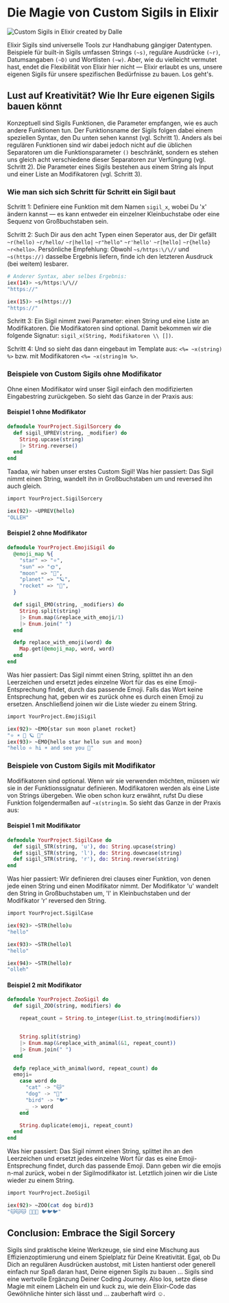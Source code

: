 # Die Magie von Custom Sigils in Elixir

![Custom Sigils in Elixir created by Dalle](<images/DALL·E 2024-01-09 08.12.02 - A mystical and enchanting image representing 'Sigil Sorcery_ Custom Sigils in Elixir and Phoenix', without a star in the background and emphasizing pu 2.png>)

Elixir Sigils sind universelle Tools zur Handhabung gängiger Datentypen. Beispiele für built-in Sigils umfassen Strings `(~s)`, reguläre Ausdrücke `(~r)`, Datumsangaben `(~D)` und Wortlisten `(~w)`. Aber, wie du vielleicht vermutet hast, endet die Flexibilität von Elixir hier nicht — Elixir erlaubt es uns, unsere eigenen Sigils für unsere spezifischen Bedürfnisse zu bauen. Los geht's.

## Lust auf Kreativität? Wie Ihr Eure eigenen Sigils bauen könnt

Konzeptuell sind Sigils Funktionen, die Parameter empfangen, wie es auch andere Funktionen tun. Der Funktionsname der Sigils folgen dabei einem speziellen Syntax, den Du unten sehen kannst (vgl. Schritt 1). Anders als bei regulären Funktionen sind wir dabei jedoch nicht auf die üblichen Separatoren um die Funktionsparameter `()` beschränkt, sondern es stehen uns gleich acht verschiedene dieser Separatoren zur Verfüngung (vgl. Schritt 2). Die Parameter eines Sigils bestehen aus einem String als Input und einer Liste an Modifikatoren (vgl. Schritt 3).

### Wie man sich sich Schritt für Schritt ein Sigil baut

Schritt 1: Definiere eine Funktion mit dem Namen `sigil_x`, wobei Du 'x' ändern kannst — es kann entweder ein einzelner Kleinbuchstabe oder eine Sequenz von Großbuchstaben sein.

Schritt 2: Such Dir aus den acht Typen einen Seperator aus, der Dir gefällt `~r(hello)` `~r/hello/` `~r|hello|` `~r"hello"` `~r'hello'` `~r[hello]` `~r{hello}` `~r<hello>`. Persönliche Empfehlung: Obwohl `~s/https:\/\//` und `~s(https://)` dasselbe Ergebnis liefern, finde ich den letzteren Ausdruck (bei weitem) lesbarer.

```bash
# Anderer Syntax, aber selbes Ergebnis:
iex(14)> ~s/https:\/\//
"https://"

iex(15)> ~s(https://)
"https://"
```

Schritt 3: Ein Sigil nimmt zwei Parameter: einen String und eine Liste an Modifikatoren. Die Modifikatoren sind optional. Damit bekommen wir die folgende Signatur: `sigil_x(String, Modifikatoren \\ [])`.

Schritt 4: Und so sieht das dann eingebaut im Template aus: `<%= ~x(string) %>` bzw. mit Modifikatoren `<%= ~x(string)m %>`.

### Beispiele von Custom Sigils ohne Modifikator

Ohne einen Modifikator wird unser Sigil einfach den modifizierten Eingabestring zurückgeben. So sieht das Ganze in der Praxis aus:

#### Beispiel 1 ohne Modifikator

```elixir
defmodule YourProject.SigilSorcery do
  def sigil_UPREV(string, _modifier) do
    String.upcase(string)
    |> String.reverse()
  end
end
```

Taadaa, wir haben unser erstes Custom Sigil!
Was hier passiert: Das Sigil nimmt einen String, wandelt ihn in Großbuchstaben um und reversed ihn auch gleich.

```bash
import YourProject.SigilSorcery

iex(92)> ~UPREV(hello)
"OLLEH"
```

#### Beispiel 2 ohne Modifikator

```elixir
defmodule YourProject.EmojiSigil do
  @emoji_map %{
    "star" => "⭐",
    "sun" => "🌞",
    "moon" => "🌙",
    "planet" => "🪐",
    "rocket" => "🚀",
  }

  def sigil_EMO(string, _modifiers) do
    String.split(string)
    |> Enum.map(&replace_with_emoji/1)
    |> Enum.join(" ")
  end

  defp replace_with_emoji(word) do
    Map.get(@emoji_map, word, word)
  end
end
```

Was hier passiert: Das Sigil nimmt einen String, splittet ihn an den Leerzeichen und ersetzt jedes einzelne Wort für das es eine Emoji-Entsprechung findet, durch das passende Emoji. Falls das Wort keine Entsprechung hat, geben wir es zurück ohne es durch einen Emoji zu ersetzen. Anschließend joinen wir die Liste wieder zu einem String.

```bash
import YourProject.EmojiSigil

iex(92)> ~EMO{star sun moon planet rocket}
"⭐ ☀️ 🌙 🪐 🚀"
iex(93)> ~EMO{hello star hello sun and moon}
"hello ⭐ hi ☀️ and see you 🌙"
```

### Beispiele von Custom Sigils mit Modifikator

Modifikatoren sind optional. Wenn wir sie verwenden möchten, müssen wir sie in der Funktionssignatur definieren. Modifikatoren werden als eine Liste von Strings übergeben. Wie oben schon kurz erwähnt, rufst Du diese Funktion folgendermaßen auf `~x(string)m`. So sieht das Ganze in der Praxis aus:

#### Beispiel 1 mit Modifikator

```elixir
defmodule YourProject.SigilCase do
  def sigil_STR(string, 'u'), do: String.upcase(string)
  def sigil_STR(string, 'l'), do: String.downcase(string)
  def sigil_STR(string, 'r'), do: String.reverse(string)
end
```

Was hier passiert: Wir definieren drei clauses einer Funktion, von denen jede einen String und einen Modifikator nimmt. Der Modifikator 'u' wandelt den String in Großbuchstaben um, 'l' in Kleinbuchstaben und der Modifikator 'r' reversed den String.

```bash
import YourProject.SigilCase

iex(92)> ~STR(hello)u
"hello"

iex(93)> ~STR(hello)l
"hello"

iex(94)> ~STR(hello)r
"olleh"
```

#### Beispiel 2 mit Modifikator

```elixir
defmodule YourProject.ZooSigil do
  def sigil_ZOO(string, modifiers) do

    repeat_count = String.to_integer(List.to_string(modifiers))


    String.split(string)
    |> Enum.map(&replace_with_animal(&1, repeat_count))
    |> Enum.join(" ")
  end

  defp replace_with_animal(word, repeat_count) do
  emoji=
    case word do
      "cat" -> "🐱"
      "dog" -> "🐶"
      "bird" -> "🐦"
      _ -> word
    end

    String.duplicate(emoji, repeat_count)
  end
end
```

Was hier passiert: Das Sigil nimmt einen String, splittet ihn an den Leerzeichen und ersetzt jedes einzelne Wort für das es eine Emoji-Entsprechung findet, durch das passende Emoji. Dann geben wir die emojis n-mal zurück, wobei n der Sigilmodifikator ist. Letztlich joinen wir die Liste wieder zu einem String.

```bash
import YourProject.ZooSigil

iex(92)> ~ZOO(cat dog bird)3
"🐱🐱🐱 🐶🐶🐶 🐦🐦🐦"
```

## Conclusion: Embrace the Sigil Sorcery

Sigils sind praktische kleine Werkzeuge, sie sind eine Mischung aus Effizienzoptimierung und einem Spielplatz für Deine Kreativität. Egal, ob Du Dich an regulären Ausdrücken austobst, mit Listen hantierst oder generell einfach nur Spaß daran hast, Deine eigenen Sigils zu bauen … Sigils sind eine wertvolle Ergänzung Deiner Coding Journey. Also los, setze diese Magie mit einem Lächeln ein und kuck zu, wie dein Elixir-Code das Gewöhnliche hinter sich lässt und … zauberhaft wird ☺️.
